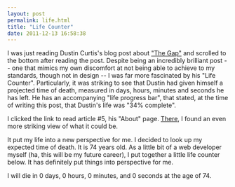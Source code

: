 ```yaml
---
layout: post
permalink: life.html
title: "Life Counter"
date: 2011-12-13 16:58:38
---
```


I was just reading Dustin Curtis's blog post about ["The Gap"][thegap] and scrolled to the bottom after reading the post. Despite being an incredibly brilliant post -- one that mimics my own discomfort at not being able to achieve to my standards, though not in design -- I was far more fascinated by his "Life Counter". Particularly, it was striking to see that Dustin had given himself a projected time of death, measured in days, hours, minutes and seconds he has left. He has an accompanying "life progress bar", that stated, at the time of writing this post, that Dustin's life was "34% complete". 

I clicked the link to read article #5, his "About" page. [There][about], I found an even more striking view of what it could be.

It put my life into a new perspective for me. I decided to look up my expected time of death. It is 74 years old. As a little bit of a web developer myself (ha, this will be my future career), I put together a little life counter below. It has definitely put things into perspective for me. 

I will die in <span id="lifecounter">0 days, 0 hours, 0 minutes, and 0 seconds</span> at the age of 74.

[thegap]: http://www.dustincurtis.com/the_gap.html
[about]: http://www.dustincurtis.com/about.html